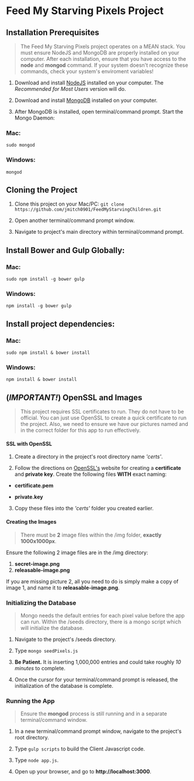 # Feed My Starving Pixels Project

## Installation Prerequisites

> The Feed My Starving Pixels project operates on a MEAN stack. You must ensure NodeJS and MongoDB are properly installed on your computer. After each installation, ensure that you have access to the **node** and **mongod** command. If your system doesn't recognize these commands, check your system's enviroment variables!

1. Download and install [NodeJS](https://nodejs.org/en/ "Go to NodeJS.org") installed on your computer. The _Recommended for Most Users_ version will do.

2. Download and install [MongoDB](https://www.mongodb.org/downloads#production "Go to MongoDB.com") installed on your computer.

3. After MongoDB is installed, open terminal/command prompt. Start the Mongo Daemon:

### Mac:

`sudo mongod`

### Windows:

`mongod`

## Cloning the Project

1. Clone this project on your Mac/PC:
   `git clone https://github.com/jmitch0901/FeedMyStarvingChildren.git`

2. Open another terminal/command prompt window.

3. Navigate to project's main directory within terminal/command prompt.

## Install Bower and Gulp Globally:

### Mac:

`sudo npm install -g bower gulp`

### Windows:

`npm install -g bower gulp`

## Install project dependencies:

### Mac:

`sudo npm install & bower install`

### Windows:

`npm install & bower install`

## (_IMPORTANT!_) OpenSSL and Images

> This project requires SSL certificates to run. They do not have to be official.
> You can just use OpenSSL to create a quick certificate to run the project. Also, we need to ensure we have our pictures named and in the correct folder for this app to run effectively.

#### SSL with OpenSSL

1. Create a directory in the project's root directory name _'certs'_.

2. Follow the directions on [OpenSSL's](https://www.openssl.org/) website for creating a **certificate** and **private key**. Create the following files **WITH** exact naming:

- **certificate.pem**

- **private.key**

3. Copy these files into the _'certs'_ folder you created earlier.

#### Creating the Images

> There must be **2** image files within the /img folder, **exactly 1000x1000px**.

Ensure the following 2 image files are in the /img directory:

1.  **secret-image.png**
2.  **releasable-image.png**

If you are missing picture 2, all you need to do is simply make a copy of image 1, and name it to **releasable-image.png**.

### Initializing the Database

> Mongo needs the default entries for each pixel value before the app can run. Within the /seeds directory, there is a mongo script which will initialize the database.

1. Navigate to the project's /seeds directory.

2. Type `mongo seedPixels.js`

3. **Be Patient.** It is inserting 1,000,000 entries and could take roughly _10 minutes_ to complete.

4. Once the cursor for your terminal/command prompt is released, the initialization of the database is complete.

### Running the App

> Ensure the **mongod** process is still running and in a separate terminal/command window.

1. In a new terminal/command prompt window, navigate to the project's root directory.

2. Type `gulp scripts` to build the Client Javascript code.

3. Type `node app.js`.

4. Open up your browser, and go to **http://localhost:3000**.
